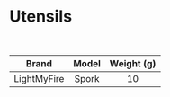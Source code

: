 # Utensils

<br>

|    Brand    |      Model       | Weight (g) |
| :---------: | :--------------: | :--------: |
| LightMyFire | Spork | 10 |

